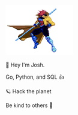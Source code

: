 [![hello internet ](./assets/gambit.gif)](https://p4a.net)

👋 Hey I'm Josh. 

Go, Python, and SQL 👍

🪐 Hack the planet 

Be kind to others 🧡
